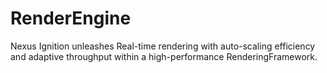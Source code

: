 # RenderEngine
Nexus Ignition unleashes Real-time rendering with auto-scaling efficiency and adaptive throughput within a high-performance RenderingFramework.
